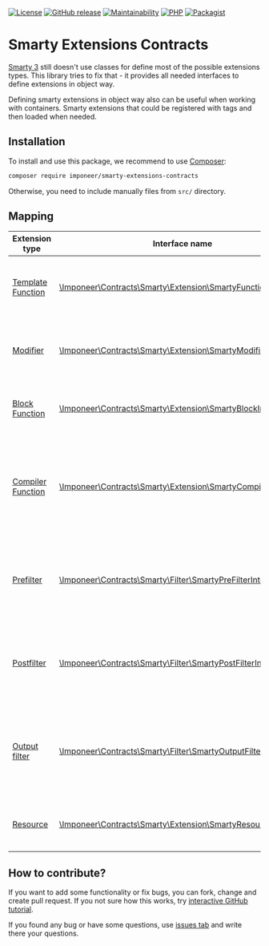[![License](https://img.shields.io/github/license/imponeer/smarty-extensions-contracts.svg)](LICENSE)
[![GitHub release](https://img.shields.io/github/release/imponeer/smarty-extensions-contracts.svg)](https://github.com/imponeer/smarty-extensions-contracts/releases) [![Maintainability](https://api.codeclimate.com/v1/badges/79f89e2fe21c0076c29a/maintainability)](https://codeclimate.com/github/imponeer/smarty-extensions-contracts/maintainability) [![PHP](https://img.shields.io/packagist/php-v/imponeer/smarty-extensions-contracts.svg)](http://php.net) 
[![Packagist](https://img.shields.io/packagist/dm/imponeer/smarty-extensions-contracts.svg)](https://packagist.org/packages/imponeer/smarty-extensions-contracts)

# Smarty Extensions Contracts

[Smarty 3](https://github.com/smarty-php/smarty) still doesn't use classes for define most of the possible extensions types. This library tries to fix that - it provides all needed interfaces to define extensions in object way.

Defining smarty extensions in object way also can be useful when working with containers. Smarty extensions that could be registered with tags and then loaded when needed.

## Installation

To install and use this package, we recommend to use [Composer](https://getcomposer.org):

```bash
composer require imponeer/smarty-extensions-contracts
```

Otherwise, you need to include manually files from `src/` directory. 

## Mapping

| Extension type | Interface name | What it for? |
|----------------|----------------|--------------|
| [Template Function](https://www.smarty.net/docs/en/plugins.functions.tpl) | [\Imponeer\Contracts\Smarty\Extension\SmartyFunctionInterface](src/Extension/SmartyFunctionInterface.php) | Interface that lets to define smarty function extension |
| [Modifier](https://www.smarty.net/docs/en/plugins.modifiers.tpl) | [\Imponeer\Contracts\Smarty\Extension\SmartyModifierInterface](src/Extension/SmartyModifierInterface.php) | Interface that lets to define smarty function extension |
| [Block Function](https://www.smarty.net/docs/en/plugins.block.functions.tpl) | [\Imponeer\Contracts\Smarty\Extension\SmartyBlockInterface](src/Extension/SmartyBlockInterface.php) | Extension interface for smarty block functions |
| [Compiler Function](https://www.smarty.net/docs/en/plugins.compiler.functions.tpl) | [\Imponeer\Contracts\Smarty\Extension\SmartyCompilerInterface](src/Extension/SmartyCompilerInterface.php) | Interface that lets to define smarty compiler extension (that is not internal function based) |
| [Prefilter](https://www.smarty.net/docs/en/plugins.prefilters.postfilters.tpl) | [\Imponeer\Contracts\Smarty\Filter\SmartyPreFilterInterface](src/Filter/SmartyPreFilterInterface.php) | Defines filter that is executed to process template source before compilation |
| [Postfilter](https://www.smarty.net/docs/en/plugins.prefilters.postfilters.tpl) | [\Imponeer\Contracts\Smarty\Filter\SmartyPostFilterInterface](src/Filter/SmartyPostFilterInterface.php) | Defines filter that is executed to process template source after compilation |
| [Output filter](https://www.smarty.net/docs/en/plugins.outputfilters.tpl) | [\Imponeer\Contracts\Smarty\Filter\SmartyOutputFilterInterface](src/Filter/SmartyOutputFilterInterface.php) | Defines filter that is executed before template is loaded and executed but before displayed |
| [Resource](https://www.smarty.net/docs/en/plugins.resources.tpl) | [\Imponeer\Contracts\Smarty\Extension\SmartyResourceInterface](src/Extension/SmartyResourceInterface.php) | Defines custom smarty resource type |

## How to contribute?

If you want to add some functionality or fix bugs, you can fork, change and create pull request. If you not sure how this works, try [interactive GitHub tutorial](https://skills.github.com).

If you found any bug or have some questions, use [issues tab](https://github.com/imponeer/smarty-extensions-contracts/issues) and write there your questions.
